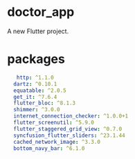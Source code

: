 # doctor_app

A new Flutter project.

# packages  
```yaml
   http: ^1.1.0
  dartz: ^0.10.1
  equatable: ^2.0.5
  get_it: ^7.6.4
  flutter_bloc: ^8.1.3
  shimmer: ^3.0.0
  internet_connection_checker: ^1.0.0+1
  flutter_screenutil: ^5.9.0
  flutter_staggered_grid_view: ^0.7.0
  syncfusion_flutter_sliders: ^23.1.44
  cached_network_image: ^3.3.0
  bottom_navy_bar: ^6.1.0
```



